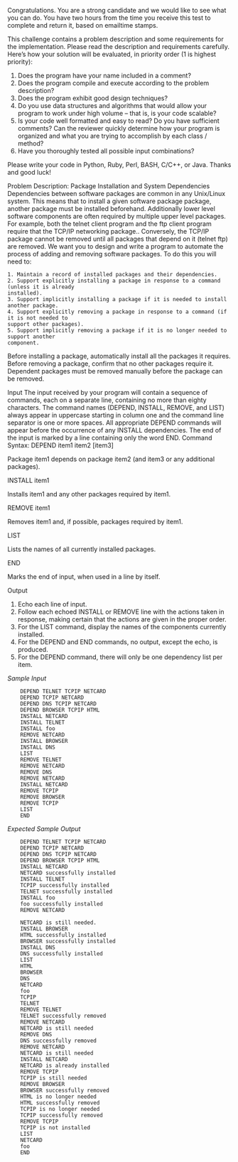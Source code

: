 Congratulations. You are a strong candidate and we would like to see what you can do. You
have two hours from the time you receive this test to complete and return it, based on emailtime stamps.

This challenge contains a problem description and some requirements for the implementation.
Please read the description and requirements carefully. Here’s how your solution will be
evaluated, in priority order (1 is highest priority):

1. Does the program have your name included in a comment?
2. Does the program compile and execute according to the problem description?
3. Does the program exhibit good design techniques?
4. Do you use data structures and algorithms that would allow your program to work
under high volume – that is, is your code scalable?
5. Is your code well formatted and easy to read? Do you have sufficient comments? Can
the reviewer quickly determine how your program is organized and what you are trying
to accomplish by each class / method?
6. Have you thoroughly tested all possible input combinations?

Please write your code in Python, Ruby, Perl, BASH, C/C++, or Java.
Thanks and good luck!

Problem Description: Package Installation and System Dependencies
Dependencies between software packages are common in any Unix/Linux system. This means
that to install a given software package
package, another package must be installed beforehand.
Additionally lower level software components are often required by multiple upper level
packages. For example, both the telnet client program and the ftp client program require that
the TCP/IP networking package.. Conversely, the TCP/IP package cannot be removed until all
packages that depend on it (telnet ftp) are removed.
We want you to design and write a program to automate the process of adding and removing
software packages. To do this you will need to:

    1. Maintain a record of installed packages and their dependencies.
    2. Support explicitly installing a package in response to a command (unless it is already
    installed).
    3. Support implicitly installing a package if it is needed to install another package.
    4. Support explicitly removing a package in response to a command (if it is not needed to
    support other packages).
    5. Support implicitly removing a package if it is no longer needed to support another
    component.

Before installing a package, automatically install all the packages it requires.
Before removing a package, confirm that no other packages require it. Dependent
packages must be removed manually before the package can be removed.

Input
The input received by your program will contain a sequence of commands, each on a separate
line, containing no more than eighty characters. The command names (DEPEND, INSTALL,
REMOVE, and LIST) always appear in uppercase starting in column one and the command line
separator is one or more spaces. All appropriate DEPEND commands will appear before the
occurrence of any INSTALL dependencies. The end of the input is marked by a line containing
only the word END.
Command Syntax:
DEPEND item1 item2
[item3]

Package item1 depends on package item2 (and item3 or any
additional packages).

INSTALL item1

Installs item1 and any other packages required by item1.

REMOVE item1

Removes item1 and, if possible, packages required by item1.

LIST

Lists the names of all currently installed packages.

END

Marks the end of input, when used in a line by itself.

Output
1. Echo each line of input.
2. Follow each echoed INSTALL or REMOVE line with the actions taken in response,
making certain that the actions are given in the proper order.
3. For the LIST command, display the names of the components currently installed.
4. For the DEPEND and END commands, no output, except the echo, is produced.
5. For the DEPEND command, there will only be one dependency list per item.
    
*Sample Input*
```    
    DEPEND TELNET TCPIP NETCARD
    DEPEND TCPIP NETCARD
    DEPEND DNS TCPIP NETCARD
    DEPEND BROWSER TCPIP HTML
    INSTALL NETCARD
    INSTALL TELNET
    INSTALL foo
    REMOVE NETCARD
    INSTALL BROWSER
    INSTALL DNS
    LIST
    REMOVE TELNET
    REMOVE NETCARD
    REMOVE DNS
    REMOVE NETCARD
    INSTALL NETCARD
    REMOVE TCPIP
    REMOVE BROWSER
    REMOVE TCPIP
    LIST
    END
```


*Expected Sample Output*
```    
    DEPEND TELNET TCPIP NETCARD
    DEPEND TCPIP NETCARD
    DEPEND DNS TCPIP NETCARD
    DEPEND BROWSER TCPIP HTML
    INSTALL NETCARD
    NETCARD successfully installed
    INSTALL TELNET
    TCPIP successfully installed
    TELNET successfully installed
    INSTALL foo
    foo successfully installed
    REMOVE NETCARD

    NETCARD is still needed.
    INSTALL BROWSER
    HTML successfully installed
    BROWSER successfully installed
    INSTALL DNS
    DNS successfully installed
    LIST
    HTML
    BROWSER
    DNS
    NETCARD
    foo
    TCPIP
    TELNET
    REMOVE TELNET
    TELNET successfully removed
    REMOVE NETCARD
    NETCARD is still needed
    REMOVE DNS
    DNS successfully removed
    REMOVE NETCARD
    NETCARD is still needed
    INSTALL NETCARD
    NETCARD is already installed
    REMOVE TCPIP
    TCPIP is still needed
    REMOVE BROWSER
    BROWSER successfully removed
    HTML is no longer needed
    HTML successfully removed
    TCPIP is no longer needed
    TCPIP successfully removed
    REMOVE TCPIP
    TCPIP is not installed
    LIST
    NETCARD
    foo
    END
  ```
